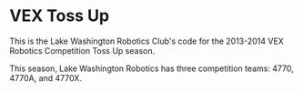 VEX Toss Up
===========

This is the Lake Washington Robotics Club's code for the 2013-2014 VEX Robotics Competition Toss Up season.

This season, Lake Washington Robotics has three competition teams: 4770, 4770A, and 4770X.